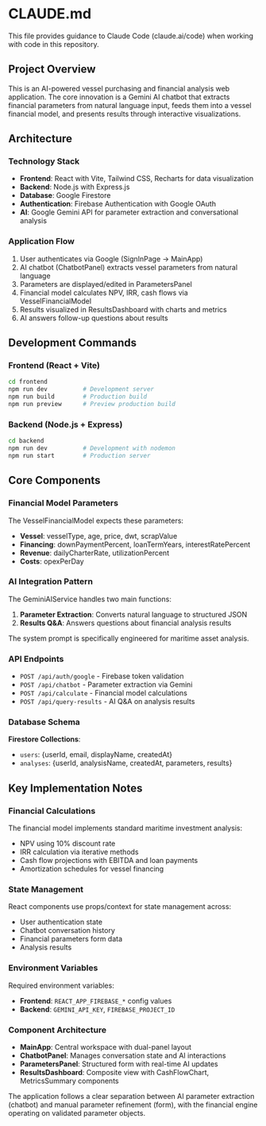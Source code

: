# CLAUDE.md

This file provides guidance to Claude Code (claude.ai/code) when working with code in this repository.

## Project Overview

This is an AI-powered vessel purchasing and financial analysis web application. The core innovation is a Gemini AI chatbot that extracts financial parameters from natural language input, feeds them into a vessel financial model, and presents results through interactive visualizations.

## Architecture

### Technology Stack
- **Frontend**: React with Vite, Tailwind CSS, Recharts for data visualization
- **Backend**: Node.js with Express.js
- **Database**: Google Firestore
- **Authentication**: Firebase Authentication with Google OAuth
- **AI**: Google Gemini API for parameter extraction and conversational analysis

### Application Flow
1. User authenticates via Google (SignInPage → MainApp)
2. AI chatbot (ChatbotPanel) extracts vessel parameters from natural language
3. Parameters are displayed/edited in ParametersPanel 
4. Financial model calculates NPV, IRR, cash flows via VesselFinancialModel
5. Results visualized in ResultsDashboard with charts and metrics
6. AI answers follow-up questions about results

## Development Commands

### Frontend (React + Vite)
```bash
cd frontend
npm run dev          # Development server
npm run build        # Production build
npm run preview      # Preview production build
```

### Backend (Node.js + Express)
```bash
cd backend
npm run dev          # Development with nodemon
npm run start        # Production server
```

## Core Components

### Financial Model Parameters
The VesselFinancialModel expects these parameters:
- **Vessel**: vesselType, age, price, dwt, scrapValue
- **Financing**: downPaymentPercent, loanTermYears, interestRatePercent
- **Revenue**: dailyCharterRate, utilizationPercent
- **Costs**: opexPerDay

### AI Integration Pattern
The GeminiAIService handles two main functions:
1. **Parameter Extraction**: Converts natural language to structured JSON
2. **Results Q&A**: Answers questions about financial analysis results

The system prompt is specifically engineered for maritime asset analysis.

### API Endpoints
- `POST /api/auth/google` - Firebase token validation
- `POST /api/chatbot` - Parameter extraction via Gemini
- `POST /api/calculate` - Financial model calculations
- `POST /api/query-results` - AI Q&A on analysis results

### Database Schema
**Firestore Collections**:
- `users`: {userId, email, displayName, createdAt}
- `analyses`: {userId, analysisName, createdAt, parameters, results}

## Key Implementation Notes

### Financial Calculations
The financial model implements standard maritime investment analysis:
- NPV using 10% discount rate
- IRR calculation via iterative methods
- Cash flow projections with EBITDA and loan payments
- Amortization schedules for vessel financing

### State Management
React components use props/context for state management across:
- User authentication state
- Chatbot conversation history
- Financial parameters form data
- Analysis results

### Environment Variables
Required environment variables:
- **Frontend**: `REACT_APP_FIREBASE_*` config values
- **Backend**: `GEMINI_API_KEY`, `FIREBASE_PROJECT_ID`

### Component Architecture
- **MainApp**: Central workspace with dual-panel layout
- **ChatbotPanel**: Manages conversation state and AI interactions
- **ParametersPanel**: Structured form with real-time AI updates
- **ResultsDashboard**: Composite view with CashFlowChart, MetricsSummary components

The application follows a clear separation between AI parameter extraction (chatbot) and manual parameter refinement (form), with the financial engine operating on validated parameter objects.